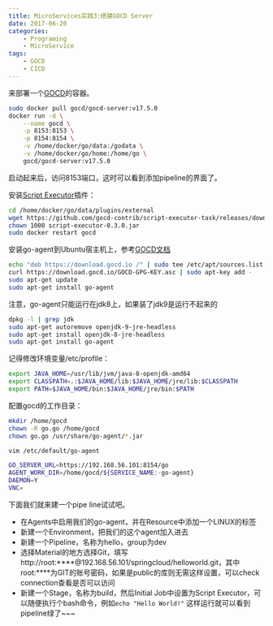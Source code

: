 ```yaml
---
title: MicroServices实践3:搭建GOCD Server
date: 2017-06-20
categories:  
    - Programing
    - MicroService
tags:
	- GOCD
	- CICD
---
```


来部署一个[GOCD](https://hub.docker.com/r/gocd/gocd-server/)的容器。
<!--more-->

```bash
sudo docker pull gocd/gocd-server:v17.5.0
docker run -d \
    --name gocd \
    -p 8153:8153 \
    -p 8154:8154 \
    -v /home/docker/go/data:/godata \
    -v /home/docker/go/home:/home/go \
    gocd/gocd-server:v17.5.0
```
启动起来后，访问8153端口，这时可以看到添加pipeline的界面了。

安装[Script Executor](https://github.com/gocd-contrib/script-executor-task/releases)插件：
```bash
cd /home/docker/go/data/plugins/external
wget https://github.com/gocd-contrib/script-executor-task/releases/download/0.3/script-executor-0.3.0.jar
chown 1000 script-executor-0.3.0.jar
sudo docker restart gocd
```
安装go-agent到Ubuntu宿主机上，参考[GOCD文档](https://docs.gocd.org/current/installation/install/agent/linux.html)
```bash
echo "deb https://download.gocd.io /" | sudo tee /etc/apt/sources.list.d/gocd.list
curl https://download.gocd.io/GOCD-GPG-KEY.asc | sudo apt-key add -
sudo apt-get update
sudo apt-get install go-agent
```
注意，go-agent只能运行在jdk8上，如果装了jdk9是运行不起来的
```bash
dpkg -l | grep jdk
sudo apt-get autoremove openjdk-9-jre-headless
sudo apt-get install openjdk-8-jre-headless
sudo apt-get install go-agent
```
记得修改环境变量/etc/profile：
```bash
export JAVA_HOME=/usr/lib/jvm/java-8-openjdk-amd64
export CLASSPATH=.:$JAVA_HOME/lib:$JAVA_HOME/jre/lib:$CLASSPATH
export PATH=$JAVA_HOME/bin:$JAVA_HOME/jre/bin:$PATH
```
配置gocd的工作目录：
```bash
mkdir /home/gocd
chown -R go.go /home/gocd
chown go.go /usr/share/go-agent/*.jar

vim /etc/default/go-agent

GO_SERVER_URL=https://192.168.56.101:8154/go
AGENT_WORK_DIR=/home/gocd/${SERVICE_NAME:-go-agent}
DAEMON=Y
VNC=
```
下面我们就来建一个pipe line试试吧。

* 在Agents中启用我们的go-agent，并在Resource中添加一个LINUX的标签
* 新建一个Environment，把我们的这个agent加入进去
* 新建一个Pipeline，名称为hello，group为dev
* 选择Material的地方选择Git，填写http://root:****@192.168.56.101/springcloud/helloworld.git，其中root:****为GIT的账号密码，如果是public的库则无需这样设置，可以check connection查看是否可以访问
* 新建一个Stage，名称为build，然后Initial Job中设置为Script Executor，可以随便执行个bash命令，例如`echo "Hello World!"`
这样运行就可以看到pipeline绿了~~~

